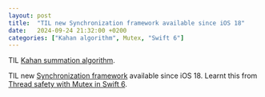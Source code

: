 ```yaml
---
layout: post
title:  "TIL new Synchronization framework available since iOS 18"
date:   2024-09-24 21:32:00 +0200
categories: ["Kahan algorithm", Mutex, "Swift 6"]
---
```

TIL [Kahan summation algorithm](https://en.wikipedia.org/wiki/Kahan_summation_algorithm).

TIL new [Synchronization framework](https://developer.apple.com/documentation/synchronization) available since iOS 18. Learnt this from [Thread safety with Mutex in Swift 6](https://medium.com/@noahlittle199/thread-safety-with-mutex-in-swift-6-575e79f14386).

